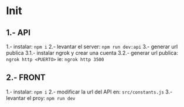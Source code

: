 # Init

## 1.- API
1.- instalar: ```npm i```
2.- levantar el server: ```npm run dev:api```
3.- generar url publica
3.1.- instalar ngrok y crear una cuenta
3.2.- generar url publica: ```ngrok http <PUERTO>``` ie: ```ngrok http 3500```


## 2.- FRONT
1.- instalar: ```npm i```
2.- modificar la url del API en: ```src/constants.js```
3.- levantar el proy: ```npm run dev```

